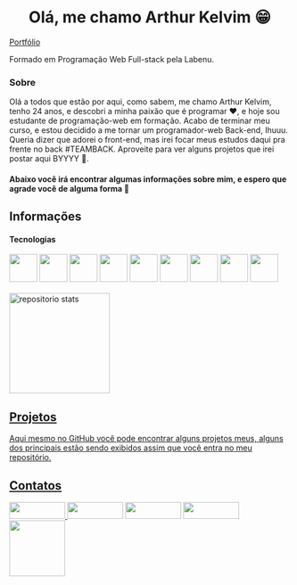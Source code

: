 <h1 align="center">Olá, me chamo Arthur Kelvim 😁 </h1>

<div>
  <a href="https://artkelv.github.io/portfolio/" target="_blank">Portfólio</a>
  <p>Formado em Programação Web Full-stack pela Labenu.</p>
</div>

<div>
  <h3>Sobre</h3>
  <p>Olá a todos que estão por aqui, como sabem, me chamo Arthur Kelvim, tenho 24 anos, e descobri a minha paixão que é programar ❤, e hoje sou estudante de programação-web em formação. Acabo de terminar meu curso, e estou decidido a me tornar um programador-web Back-end, Ihuuu. Queria dizer que adorei o front-end, mas irei focar meus estudos daqui pra frente no back #TEAMBACK. Aproveite para ver alguns projetos que irei postar aqui BYYYY 🤯. </p>
  
   <h4>Abaixo você irá encontrar algumas informações sobre mim, e espero que agrade você de alguma forma 🤩</h4>
  
  ## Informações
 <div>
    <h4>Tecnologias</h4>
      <img src="https://cdn.jsdelivr.net/gh/devicons/devicon/icons/html5/html5-original.svg"  width="50" />
      <img src="https://cdn.jsdelivr.net/gh/devicons/devicon/icons/css3/css3-original.svg" width="50" />
      <img src="https://cdn.jsdelivr.net/gh/devicons/devicon/icons/javascript/javascript-plain.svg" width="50" />
      <img src="https://cdn.jsdelivr.net/gh/devicons/devicon/icons/react/react-original-wordmark.svg" width="50"/>
      <img src="https://cdn.jsdelivr.net/gh/devicons/devicon/icons/nodejs/nodejs-original.svg" width="50"/>
      <img src="https://cdn.jsdelivr.net/gh/devicons/devicon/icons/mysql/mysql-original.svg" width="50"/>
      <img src="https://cdn.jsdelivr.net/gh/devicons/devicon/icons/typescript/typescript-original.svg" width="50"/>
      <img src="https://cdn.jsdelivr.net/gh/devicons/devicon/icons/git/git-original.svg" width="50"/>
      <img src="https://cdn.jsdelivr.net/gh/devicons/devicon/icons/github/github-original-wordmark.svg" width="50"/>
 </div>
  </br>
  
<div align="left">
  <a href="https://github.com/Arthur-Kelvim">
  <img height="180em" alt="repositorio stats" src="https://github-readme-stats.vercel.app/api?username=artkelv&show_icons=true&theme=dark&include_all_commits=true&count_private=true"/>
</div>
  
  ## Projetos 
  
  <div>
    <p>Aqui mesmo no GitHub você pode encontrar alguns projetos meus, alguns dos principais estão sendo exibidos assim que você entra no meu repositório.</p>
  </div>
  
  ## Contatos
  
<div id="contatos">
   <a href="https://tinyurl.com/e5jeuvpj"><img src="https://img.shields.io/badge/WhatsApp-25D366?style=for-the-badge&logo=whatsapp&logoColor=white" width="100" height="30">
   <a href="mailto:kelvimarthur@gmail.com"><img src="https://img.shields.io/badge/Gmail-D14836?style=for-the-badge&logo=gmail&logoColor=white"  width="100" height="30"></a>
   <a href="https://www.linkedin.com/in/arthur-kelvim-780068213/"><img src="https://img.shields.io/badge/LinkedIn-0077B5?style=for-the-badge&logo=linkedin&logoColor=white"  width="100" height="30"></a>
   <a href="https://github.com/artkelv"><img src="https://img.shields.io/badge/GitHub-100000?style=for-the-badge&logo=github&logoColor=white"  width="100" height="30"></a>
</div>
  
  <img src="https://user-images.githubusercontent.com/85260996/157980042-8cbe81eb-ac53-4c57-b7db-1a41172004ea.png" width="100">


